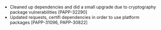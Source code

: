 * Cleaned up dependencies and did a small upgrade due to cryptography package vulnerabilities [PAPP-32290]
* Updated requests, certifi dependencies in order to use platform packages [PAPP-31096, PAPP-30822]
